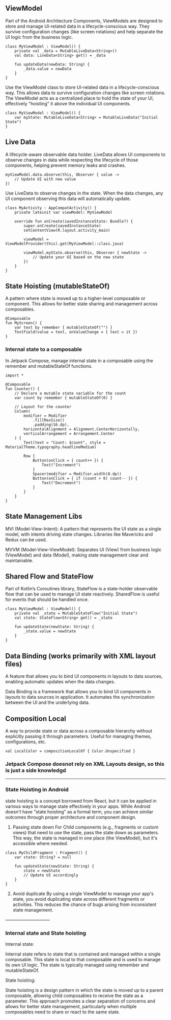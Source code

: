## ViewModel

Part of the Android Architecture Components, ViewModels are designed to store and manage UI-related data in a lifecycle-conscious way. 
They survive configuration changes (like screen rotations) and help separate the UI logic from the business logic.
```
class MyViewModel : ViewModel() {
    private val _data = MutableLiveData<String>()
    val data: LiveData<String> get() = _data

    fun updateData(newData: String) {
        _data.value = newData
    }
}
```

Use the ViewModel class to store UI-related data in a lifecycle-conscious way. This allows data to survive configuration changes like screen rotations.
The ViewModel acts as a centralized place to hold the state of your UI, effectively "hoisting" it above the individual UI components.
```
class MyViewModel : ViewModel() {
    var myState: MutableLiveData<String> = MutableLiveData("Initial State")
}
```

## Live Data
A lifecycle-aware observable data holder. LiveData allows UI components to observe changes in data while respecting the lifecycle of those components, 
helping prevent memory leaks and crashes.
```
myViewModel.data.observe(this, Observer { value ->
    // Update UI with new value
})
```
Use LiveData to observe changes in the state. When the data changes, any UI component observing this data will automatically update.
```
class MyActivity : AppCompatActivity() {
    private lateinit var viewModel: MyViewModel

    override fun onCreate(savedInstanceState: Bundle?) {
        super.onCreate(savedInstanceState)
        setContentView(R.layout.activity_main)

        viewModel = ViewModelProvider(this).get(MyViewModel::class.java)

        viewModel.myState.observe(this, Observer { newState ->
            // Update your UI based on the new state
        })
    }
}
```

## State Hoisting (mutableStateOf)
A pattern where state is moved up to a higher-level composable or component. 
This allows for better state sharing and management across composables.
```
@Composable
fun MyScreen() {
    var text by remember { mutableStateOf("") }
    TextField(value = text, onValueChange = { text = it })
}
```
###  Internal state to a composable
In Jetpack Compose, manage internal state in a composable using the remember and mutableStateOf functions. 
```
import *

@Composable
fun Counter() {
    // Declare a mutable state variable for the count
    var count by remember { mutableStateOf(0) }

    // Layout for the counter
    Column(
        modifier = Modifier
            .fillMaxSize()
            .padding(16.dp),
        horizontalAlignment = Alignment.CenterHorizontally,
        verticalArrangement = Arrangement.Center
    ) {
        Text(text = "Count: $count", style = MaterialTheme.typography.headlineMedium)

        Row {
            Button(onClick = { count++ }) {
                Text("Increment")
            }
            Spacer(modifier = Modifier.width(8.dp))
            Button(onClick = { if (count > 0) count-- }) {
                Text("Decrement")
            }
        }
    }
}
```

## State Management Libs

MVI (Model-View-Intent): A pattern that represents the UI state as a single model, with intents driving state changes. 
Libraries like Mavericks and Redux can be used.

MVVM (Model-View-ViewModel): Separates UI (View) from business logic (ViewModel) and data (Model), making state management clear and maintainable.

## Shared Flow and StateFlow
Part of Kotlin’s Coroutines library, StateFlow is a state-holder observable flow that can be used to manage UI state reactively. 
SharedFlow is useful for events that should be handled once.
```
class MyViewModel : ViewModel() {
    private val _state = MutableStateFlow("Initial State")
    val state: StateFlow<String> get() = _state

    fun updateState(newState: String) {
        _state.value = newState
    }
}
```

## Data Binding (works primarily with XML layout files)
A feature that allows you to bind UI components in layouts to data sources, enabling automatic updates when the data changes.

Data Binding is a framework that allows you to bind UI components in layouts to data sources in application. 
It automates the synchronization between the UI and the underlying data.

## Composition Local
A way to provide state or data across a composable hierarchy without explicitly passing it through parameters. 
Useful for managing themes, configurations, etc.
```
val LocalColor = compositionLocalOf { Color.Unspecified }

```

### Jetpack Compose doesnot rely on XML Layouts design, so this is just a side knowledgd

______

### State Hoisting in Android
state hoisting is a concept borrowed from React, but it can be applied in various ways to manage state effectively in your apps. While Android doesn't have "state hoisting" as a formal term, you can achieve similar outcomes through proper architecture and component design.

1. Passing state down
For Child components (e.g., fragments or custom views) that need to use the state, pass the state down as parameters. This way, the state is managed in one place (the ViewModel), but it's accessible where needed.
```
class MyChildFragment : Fragment() {
    var state: String? = null

    fun updateState(newState: String) {
        state = newState
        // Update UI accordingly
    }
}

```
2. Avoid duplicate
By using a single ViewModel to manage your app's state, you avoid duplicating state across different fragments or activities. This reduces the chance of bugs arising from inconsistent state management.


——————————


### Internal state and State hoisting
Internal state:

Internal state refers to state that is contained and managed within a single composable. This state is local to that composable and is used to manage its own UI logic. The state is typically managed using remember and mutableStateOf.


State hoisting:

State hoisting is a design pattern in which the state is moved up to a parent composable, allowing child composables to receive the state as a parameter. This approach promotes a clear separation of concerns and allows for better state management, particularly when multiple composables need to share or react to the same state.
